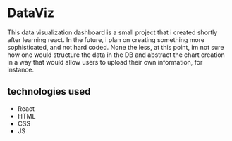 # DataViz

This data visualization dashboard is a small project that i created shortly after learning react. In the future, i plan on creating something more sophisticated, and not hard coded. None the less, at this point, im not sure how one would structure the data in the DB and abstract the chart creation in a way that would allow users to upload their own information, for instance. 

## technologies used

- React
- HTML
- CSS
- JS 
